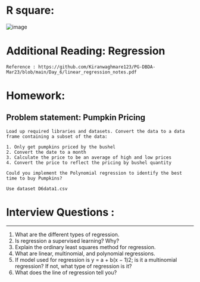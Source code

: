 # R square:

![image](https://github.com/Kiranwaghmare123/PG-DBDA-Mar23/assets/72081819/1d6b7e9f-36db-48a3-ae38-e5f0bdc9c648)


# Additional Reading: Regression 
    Reference : https://github.com/Kiranwaghmare123/PG-DBDA-Mar23/blob/main/Day_6/linear_regression_notes.pdf


# Homework: 
## Problem statement: Pumpkin Pricing
    Load up required libraries and datasets. Convert the data to a data frame containing a subset of the data:
    
    1. Only get pumpkins priced by the bushel
    2. Convert the date to a month
    3. Calculate the price to be an average of high and low prices
    4. Convert the price to reflect the pricing by bushel quantity

    Could you implement the Polynomial regression to identify the best time to buy Pumpkins? 

    Use dataset D6data1.csv

# Interview Questions :
-------------------------

1. What are the different types of regression.
2. Is regression a supervised learning? Why?
3. Explain the ordinary least squares method for regression.
4. What are linear, multinomial, and polynomial regressions.
5. If model used for regression is y = a + b(x − 1)2;
is it a multinomial regression? If not, what type of regression is it?
6. What does the line of regression tell you?
